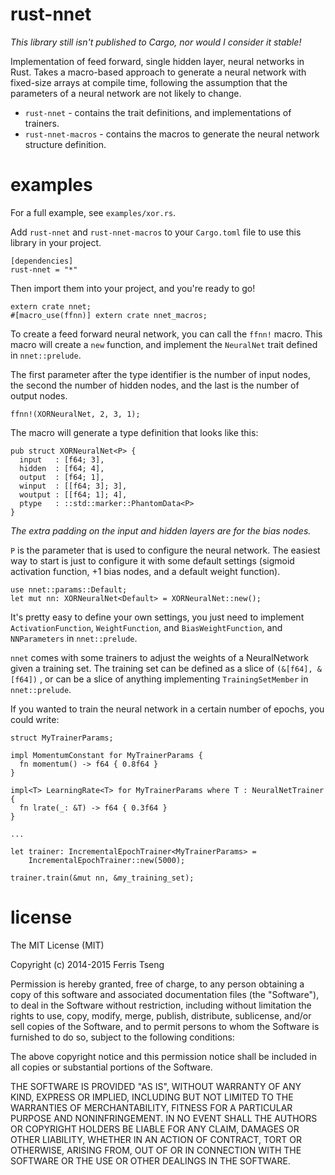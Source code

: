 # rust-nnet

_This library still isn't published to Cargo, nor would I consider it stable!_

Implementation of feed forward, single hidden layer, neural networks in Rust. 
Takes a macro-based approach to generate a neural network with fixed-size
arrays at compile time, following the assumption that the parameters
of a neural network are not likely to change.

  * `rust-nnet` - contains the trait definitions, and implementations of 
    trainers. 
  * `rust-nnet-macros` - contains the macros to generate the neural network 
    structure definition.

# examples

For a full example, see `examples/xor.rs`.

Add `rust-nnet` and `rust-nnet-macros` to your `Cargo.toml` file to use this 
library in your project.

```
[dependencies]
rust-nnet = "*"
```

Then import them into your project, and you're ready to go!

```
extern crate nnet;
#[macro_use(ffnn)] extern crate nnet_macros;
```

To create a feed forward neural network, you can call the `ffnn!` macro.
This macro will create a `new` function, and implement the `NeuralNet` 
trait defined in `nnet::prelude`.

The first parameter after the type identifier is the number of input 
nodes, the second the number of hidden nodes, and the last is the 
number of output nodes. 

```
ffnn!(XORNeuralNet, 2, 3, 1);
```

The macro will generate a type definition that looks like this:

```
pub struct XORNeuralNet<P> {
  input   : [f64; 3],
  hidden  : [f64; 4],
  output  : [f64; 1],
  winput  : [[f64; 3]; 3],
  woutput : [[f64; 1]; 4],
  ptype   : ::std::marker::PhantomData<P>
}
```

*The extra padding on the input and hidden layers are for the bias nodes.*

`P` is the parameter that is used to configure the neural network. The easiest 
way to start is just to configure it with some default settings 
(sigmoid activation function, +1 bias nodes, and a default weight function).

```
use nnet::params::Default;
let mut nn: XORNeuralNet<Default> = XORNeuralNet::new();
```

It's pretty easy to define your own settings, you just need to implement 
`ActivationFunction`, `WeightFunction`, and `BiasWeightFunction`, and 
`NNParameters` in `nnet::prelude`.

`nnet` comes with some trainers to adjust the weights of a NeuralNetwork given 
a training set. The training set can be defined as a slice of `(&[f64], &[f64])`
, or can be a slice of anything implementing `TrainingSetMember` 
in `nnet::prelude`.

If you wanted to train the neural network in a certain number of epochs, you 
could write:

```
struct MyTrainerParams;

impl MomentumConstant for MyTrainerParams {
  fn momentum() -> f64 { 0.8f64 }
}

impl<T> LearningRate<T> for MyTrainerParams where T : NeuralNetTrainer {
  fn lrate(_: &T) -> f64 { 0.3f64 }
}

...

let trainer: IncrementalEpochTrainer<MyTrainerParams> = 
    IncrementalEpochTrainer::new(5000);

trainer.train(&mut nn, &my_training_set);
```

# license 

The MIT License (MIT)

Copyright (c) 2014-2015 Ferris Tseng

Permission is hereby granted, free of charge, to any person obtaining a copy of
this software and associated documentation files (the "Software"), to deal in
the Software without restriction, including without limitation the rights to
use, copy, modify, merge, publish, distribute, sublicense, and/or sell copies of
the Software, and to permit persons to whom the Software is furnished to do so,
subject to the following conditions:

The above copyright notice and this permission notice shall be included in all
copies or substantial portions of the Software.

THE SOFTWARE IS PROVIDED "AS IS", WITHOUT WARRANTY OF ANY KIND, EXPRESS OR
IMPLIED, INCLUDING BUT NOT LIMITED TO THE WARRANTIES OF MERCHANTABILITY, FITNESS
FOR A PARTICULAR PURPOSE AND NONINFRINGEMENT. IN NO EVENT SHALL THE AUTHORS OR
COPYRIGHT HOLDERS BE LIABLE FOR ANY CLAIM, DAMAGES OR OTHER LIABILITY, WHETHER
IN AN ACTION OF CONTRACT, TORT OR OTHERWISE, ARISING FROM, OUT OF OR IN
CONNECTION WITH THE SOFTWARE OR THE USE OR OTHER DEALINGS IN THE SOFTWARE.